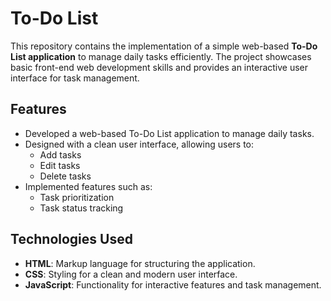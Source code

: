 # To-Do List

This repository contains the implementation of a simple web-based **To-Do List application** to manage daily tasks efficiently. The project showcases basic front-end web development skills and provides an interactive user interface for task management.

## Features
- Developed a web-based To-Do List application to manage daily tasks.
- Designed with a clean user interface, allowing users to:
  - Add tasks
  - Edit tasks
  - Delete tasks
- Implemented features such as:
  - Task prioritization
  - Task status tracking

## Technologies Used
- **HTML**: Markup language for structuring the application.
- **CSS**: Styling for a clean and modern user interface.
- **JavaScript**: Functionality for interactive features and task management.
